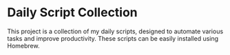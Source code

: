 # Daily Script Collection

This project is a collection of my daily scripts, designed to automate various tasks and improve productivity. These scripts can be easily installed using Homebrew.